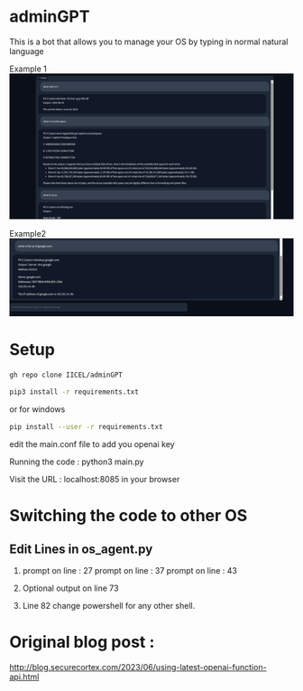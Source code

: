 # adminGPT
 This is a bot that allows you to manage your OS by typing in normal natural language

Example 1
![alt text](examples/example1.png)

Example2
![alt text](examples/example2.png)


# Setup
```bash
gh repo clone IICEL/adminGPT
```
```bash
pip3 install -r requirements.txt
```
or for windows
```bash
pip install --user -r requirements.txt
```
edit the main.conf file to add you openai key


Running the code :
python3 main.py

Visit the URL : localhost:8085 in your browser

# Switching the code to other OS
## Edit Lines in os_agent.py
1. prompt on line : 27
prompt on line : 37
prompt on line : 43

2. Optional output on line 73

3. Line 82 change powershell for any other shell.

# Original blog post :
http://blog.securecortex.com/2023/06/using-latest-openai-function-api.html
